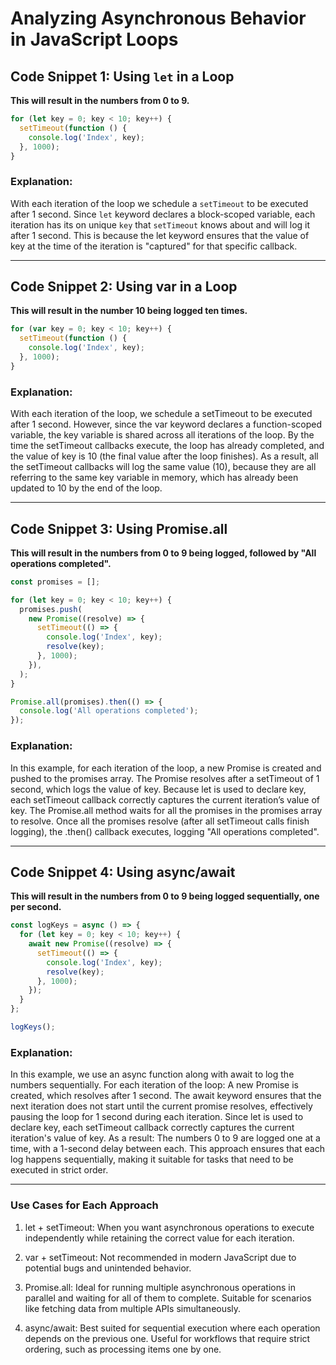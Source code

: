 # Analyzing Asynchronous Behavior in JavaScript Loops

## Code Snippet 1: Using `let` in a Loop

**This will result in the numbers from 0 to 9.**

```js
for (let key = 0; key < 10; key++) {
  setTimeout(function () {
    console.log('Index', key);
  }, 1000);
}
```

### Explanation:

With each iteration of the loop we schedule a `setTimeout` to be executed after 1 second.
Since `let` keyword declares a block-scoped variable, each iteration has its on unique `key` that `setTimeout` knows about and will log it after 1 second. This is because the let keyword ensures that the value of key at the time of the iteration is "captured" for that specific callback.

---

## Code Snippet 2: Using var in a Loop

**This will result in the number 10 being logged ten times.**

```js
for (var key = 0; key < 10; key++) {
  setTimeout(function () {
    console.log('Index', key);
  }, 1000);
}
```

### Explanation:

With each iteration of the loop, we schedule a setTimeout to be executed after 1 second.
However, since the var keyword declares a function-scoped variable, the key variable is shared across all iterations of the loop.
By the time the setTimeout callbacks execute, the loop has already completed, and the value of key is 10 (the final value after the loop finishes).
As a result, all the setTimeout callbacks will log the same value (10), because they are all referring to the same key variable in memory, which has already been updated to 10 by the end of the loop.

---

## Code Snippet 3: Using Promise.all

**This will result in the numbers from 0 to 9 being logged, followed by "All operations completed".**

```js
const promises = [];

for (let key = 0; key < 10; key++) {
  promises.push(
    new Promise((resolve) => {
      setTimeout(() => {
        console.log('Index', key);
        resolve(key);
      }, 1000);
    }),
  );
}

Promise.all(promises).then(() => {
  console.log('All operations completed');
});
```

### Explanation:

In this example, for each iteration of the loop, a new Promise is created and pushed to the promises array.
The Promise resolves after a setTimeout of 1 second, which logs the value of key.
Because let is used to declare key, each setTimeout callback correctly captures the current iteration’s value of key.
The Promise.all method waits for all the promises in the promises array to resolve. Once all the promises resolve (after all setTimeout calls finish logging), the .then() callback executes, logging "All operations completed".

---

## Code Snippet 4: Using async/await

**This will result in the numbers from 0 to 9 being logged sequentially, one per second.**

```js
const logKeys = async () => {
  for (let key = 0; key < 10; key++) {
    await new Promise((resolve) => {
      setTimeout(() => {
        console.log('Index', key);
        resolve(key);
      }, 1000);
    });
  }
};

logKeys();
```

### Explanation:

In this example, we use an async function along with await to log the numbers sequentially. For each iteration of the loop:
A new Promise is created, which resolves after 1 second.
The await keyword ensures that the next iteration does not start until the current promise resolves, effectively pausing the loop for 1 second during each iteration.
Since let is used to declare key, each setTimeout callback correctly captures the current iteration's value of key.
As a result:
The numbers 0 to 9 are logged one at a time, with a 1-second delay between each.
This approach ensures that each log happens sequentially, making it suitable for tasks that need to be executed in strict order.

---

### Use Cases for Each Approach

1. let + setTimeout:
   When you want asynchronous operations to execute independently while retaining the correct value for each iteration.

2. var + setTimeout:
   Not recommended in modern JavaScript due to potential bugs and unintended behavior.

3. Promise.all:
   Ideal for running multiple asynchronous operations in parallel and waiting for all of them to complete. Suitable for scenarios like fetching data from multiple APIs simultaneously.

4. async/await:
   Best suited for sequential execution where each operation depends on the previous one. Useful for workflows that require strict ordering, such as processing items one by one.
